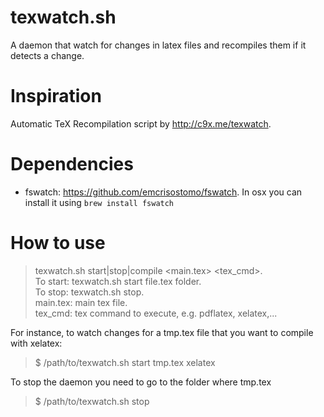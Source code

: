 # texwatch.sh
A daemon that watch for changes in latex files and recompiles them if it detects a change.

# Inspiration
Automatic TeX Recompilation script by http://c9x.me/texwatch.

# Dependencies
- fswatch: https://github.com/emcrisostomo/fswatch. In osx you can install it using `brew install fswatch`

# How to use
> texwatch.sh start|stop|compile <main.tex> <tex_cmd>.  
>    To start: texwatch.sh start file.tex folder.  
>    To stop: texwatch.sh stop.  
>    main.tex: main tex file.  
>    tex_cmd: tex command to execute, e.g. pdflatex, xelatex,... 

For instance, to watch changes for a tmp.tex file that you want to compile with xelatex:  

> $ /path/to/texwatch.sh start tmp.tex xelatex

To stop the daemon you need to go to the folder where tmp.tex

> $ /path/to/texwatch.sh stop  
